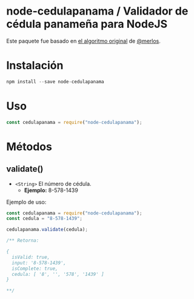 # node-cedulapanama / Validador de cédula panameña para NodeJS

Este paquete fue basado en [el algoritmo original](https://github.com/merlos/cedula-panama) de [@merlos](https://github.com/merlos/).

# Instalación

```js
npm install --save node-cedulapanama
```

# Uso

```js
const cedulapanama = require("node-cedulapanama");
```

# Métodos

## validate(<String>)

-   `<String>` El número de cédula.
    -   **Ejemplo:** 8-578-1439

Ejemplo de uso:

```js
const cedulapanama = require("node-cedulapanama");
const cedula = "8-578-1439";

cedulapanama.validate(cedula);

/** Retorna: 

{
  isValid: true,
  input: '8-578-1439',
  isComplete: true,
  cedula: [ '8', '', '578', '1439' ]
}

**/
```
